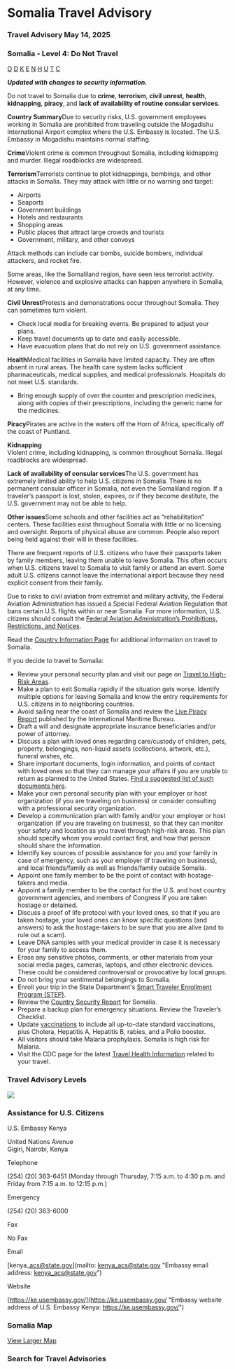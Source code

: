 # Somalia Travel Advisory

### Travel Advisory May 14, 2025

### Somalia - Level 4: Do Not Travel

[O](javascript:void(0); "Tool Tip: Other")
[D](javascript:void(0); "Tool Tip: Wrongful Detention")
[K](javascript:void(0); "Tool Tip: Kidnap and Hostage")
[E](javascript:void(0); "Tool Tip: Event")
[N](javascript:void(0); "Tool Tip: Disaster")
[H](javascript:void(0); "Tool Tip: Health")
[U](javascript:void(0); "Tool Tip: Civil Unrest")
[T](javascript:void(0); "Tool Tip: Terrorism")
[C](javascript:void(0); "Tool Tip: Crimes")

***Updated with changes to security information.***

Do not travel to Somalia due to **crime**, **terrorism**, **civil unrest**, **health**, **kidnapping**, **piracy**, and **lack of availability of routine consular services**.

**Country Summary**Due to security risks, U.S. government employees working in Somalia are prohibited from traveling outside the Mogadishu International Airport complex where the U.S. Embassy is located. The U.S. Embassy in Mogadishu maintains normal staffing.

**Crime**Violent crime is common throughout Somalia, including kidnapping and murder. Illegal roadblocks are widespread.

**Terrorism**Terrorists continue to plot kidnappings, bombings, and other attacks in Somalia. They may attack with little or no warning and target:

* Airports
* Seaports
* Government buildings
* Hotels and restaurants
* Shopping areas
* Public places that attract large crowds and tourists
* Government, military, and other convoys

Attack methods can include car bombs, suicide bombers, individual attackers, and rocket fire.

Some areas, like the Somaliland region, have seen less terrorist activity. However, violence and explosive attacks can happen anywhere in Somalia, at any time.

**Civil Unrest**Protests and demonstrations occur throughout Somalia. They can sometimes turn violent.

* Check local media for breaking events. Be prepared to adjust your plans.
* Keep travel documents up to date and easily accessible.
* Have evacuation plans that do not rely on U.S. government assistance.

**Health**Medical facilities in Somalia have limited capacity. They are often absent in rural areas. The health care system lacks sufficient pharmaceuticals, medical supplies, and medical professionals. Hospitals do not meet U.S. standards.

* Bring enough supply of over the counter and prescription medicines, along with copies of their prescriptions, including the generic name for the medicines.

**Piracy**Pirates are active in the waters off the Horn of Africa, specifically off the coast of Puntland.

**Kidnapping**  
Violent crime, including kidnapping, is common throughout Somalia. Illegal roadblocks are widespread.

**Lack of availability of consular services**The U.S. government has extremely limited ability to help U.S. citizens in Somalia. There is no permanent consular officer in Somalia, not even the Somaliland region. If a traveler’s passport is lost, stolen, expires, or if they become destitute, the U.S. government may not be able to help.

**Other issues**Some schools and other facilities act as “rehabilitation” centers. These facilities exist throughout Somalia with little or no licensing and oversight. Reports of physical abuse are common. People also report being held against their will in these facilities.

There are frequent reports of U.S. citizens who have their passports taken by family members, leaving them unable to leave Somalia. This often occurs when U.S. citizens travel to Somalia to visit family or attend an event. Some adult U.S. citizens cannot leave the international airport because they need explicit consent from their family.

Due to risks to civil aviation from extremist and military activity, the Federal Aviation Administration has issued a Special Federal Aviation Regulation that bans certain U.S. flights within or near Somalia. For more information, U.S. citizens should consult the [Federal Aviation Administration’s Prohibitions, Restrictions, and Notices](https://www.faa.gov/air_traffic/publications/us_restrictions).

Read the [Country Information Page](https://travel.state.gov/content/travel/en/international-travel/International-Travel-Country-Information-Pages/Somalia.html) for additional information on travel to Somalia.

If you decide to travel to Somalia:

* Review your personal security plan and visit our page on [Travel to High-Risk Areas](https://travel.state.gov/content/travel/en/international-travel/before-you-go/travelers-with-special-considerations/high-risk-travelers.html).
* Make a plan to exit Somalia rapidly if the situation gets worse. Identify multiple options for leaving Somalia and know the entry requirements for U.S. citizens in to neighboring countries.
* Avoid sailing near the coast of Somalia and review the [Live Piracy Report](https://icc-ccs.org/map/) published by the International Maritime Bureau.
* Draft a will and designate appropriate insurance beneficiaries and/or power of attorney.
* Discuss a plan with loved ones regarding care/custody of children, pets, property, belongings, non-liquid assets (collections, artwork, etc.), funeral wishes, etc.
* Share important documents, login information, and points of contact with loved ones so that they can manage your affairs if you are unable to return as planned to the United States. [Find a suggested list of such documents here](https://travel.state.gov/content/travel/en/international-travel/before-you-go/travelers-checklist.html).
* Make your own personal security plan with your employer or host organization (if you are traveling on business) or consider consulting with a professional security organization.
* Develop a communication plan with family and/or your employer or host organization (if you are traveling on business), so that they can monitor your safety and location as you travel through high-risk areas. This plan should specify whom you would contact first, and how that person should share the information.
* Identify key sources of possible assistance for you and your family in case of emergency, such as your employer (if traveling on business), and local friends/family as well as friends/family outside Somalia.
* Appoint one family member to be the point of contact with hostage-takers and media.
* Appoint a family member to be the contact for the U.S. and host country government agencies, and members of Congress if you are taken hostage or detained.
* Discuss a proof of life protocol with your loved ones, so that if you are taken hostage, your loved ones can know specific questions (and answers) to ask the hostage-takers to be sure that you are alive (and to rule out a scam).
* Leave DNA samples with your medical provider in case it is necessary for your family to access them.
* Erase any sensitive photos, comments, or other materials from your social media pages, cameras, laptops, and other electronic devices. These could be considered controversial or provocative by local groups.
* Do not bring your sentimental belongings to Somalia.
* Enroll your trip in the State Department's [Smart Traveler Enrollment Program (STEP)](https://step.state.gov/step/).
* Review the [Country Security Report](https://www.osac.gov/Content/Report/19e45fcf-3ac5-4059-ad39-269baefc3906) for Somalia.
* Prepare a backup plan for emergency situations. Review the Traveler’s Checklist.
* Update [vaccinations](https://wwwnc.cdc.gov/travel/destinations/traveler/none/somalia) to include all up-to-date standard vaccinations, plus Cholera, Hepatitis A, Hepatitis B, rabies, and a Polio booster.
* All visitors should take Malaria prophylaxis. Somalia is high risk for Malaria.
* Visit the CDC page for the latest [Travel Health Information](https://wwwnc.cdc.gov/travel/destinations/traveler/none/somalia?s_cid=ncezid-dgmq-travel-single-001) related to your travel.

### Travel Advisory Levels

[![](/content/dam/NEWTravelAssets/images/travel-levelv1.svg)](/content/travel/en/international-travel/before-you-go/about-our-new-products.html "Travel Advisory Levels")

### Assistance for U.S. Citizens

U.S. Embassy Kenya

United Nations Avenue  
Gigiri, Nairobi, Kenya

Telephone

(254) (20) 363-6451 (Monday through Thursday, 7:15 a.m. to 4:30 p.m. and Friday from 7:15 a.m. to 12:15 p.m.)

Emergency

(254) (20) 363-6000

Fax

No Fax

Email

[kenya\_acs@state.gov](mailto: kenya_acs@state.gov "Embassy email address: kenya_acs@state.gov")

Website

[https://ke.usembassy.gov/](https://ke.usembassy.gov/ "Embassy website address of U.S. Embassy Kenya: https://ke.usembassy.gov/")

### Somalia Map

[View Larger Map](https://travelmaps.state.gov/TSGMap/?extent=32.829980986,-1.783760626,59.54518237,12.077308381 "Map of Somalia")



### Search for Travel Advisories